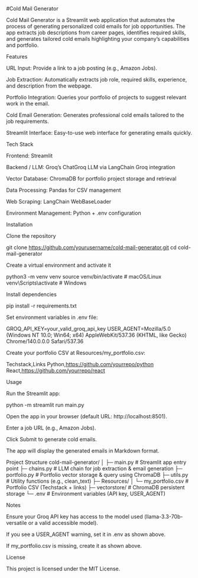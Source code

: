 #Cold Mail Generator

Cold Mail Generator is a Streamlit web application that automates the process of generating personalized cold emails for job opportunities. The app extracts job descriptions from career pages, identifies required skills, and generates tailored cold emails highlighting your company’s capabilities and portfolio.

Features

URL Input: Provide a link to a job posting (e.g., Amazon Jobs).

Job Extraction: Automatically extracts job role, required skills, experience, and description from the webpage.

Portfolio Integration: Queries your portfolio of projects to suggest relevant work in the email.

Cold Email Generation: Generates professional cold emails tailored to the job requirements.

Streamlit Interface: Easy-to-use web interface for generating emails quickly.

Tech Stack

Frontend: Streamlit

Backend / LLM: Groq’s ChatGroq LLM via LangChain Groq integration

Vector Database: ChromaDB for portfolio project storage and retrieval

Data Processing: Pandas for CSV management

Web Scraping: LangChain WebBaseLoader

Environment Management: Python + .env configuration

Installation

Clone the repository

git clone https://github.com/yourusername/cold-mail-generator.git
cd cold-mail-generator


Create a virtual environment and activate it

python3 -m venv venv
source venv/bin/activate  # macOS/Linux
venv\Scripts\activate     # Windows


Install dependencies

pip install -r requirements.txt


Set environment variables in .env file:

GROQ_API_KEY=your_valid_groq_api_key
USER_AGENT=Mozilla/5.0 (Windows NT 10.0; Win64; x64) AppleWebKit/537.36 (KHTML, like Gecko) Chrome/140.0.0.0 Safari/537.36


Create your portfolio CSV at Resources/my_portfolio.csv:

Techstack,Links
Python,https://github.com/yourrepo/python
React,https://github.com/yourrepo/react

Usage

Run the Streamlit app:

python -m streamlit run main.py


Open the app in your browser (default URL: http://localhost:8501).

Enter a job URL (e.g., Amazon Jobs).

Click Submit to generate cold emails.

The app will display the generated emails in Markdown format.

Project Structure
cold-mail-generator/
│
├─ main.py                # Streamlit app entry point
├─ chains.py              # LLM chain for job extraction & email generation
├─ portfolio.py           # Portfolio vector storage & query using ChromaDB
├─ utils.py               # Utility functions (e.g., clean_text)
├─ Resources/
│   └─ my_portfolio.csv   # Portfolio CSV (Techstack + links)
├─ vectorstore/           # ChromaDB persistent storage
└─ .env                   # Environment variables (API key, USER_AGENT)

Notes

Ensure your Groq API key has access to the model used (llama-3.3-70b-versatile or a valid accessible model).

If you see a USER_AGENT warning, set it in .env as shown above.

If my_portfolio.csv is missing, create it as shown above.

License

This project is licensed under the MIT License.
